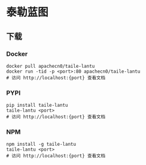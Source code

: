 # 泰勒蓝图

## 下载

### Docker

```
docker pull apachecn0/taile-lantu
docker run -tid -p <port>:80 apachecn0/taile-lantu
# 访问 http://localhost:{port} 查看文档
```

### PYPI

```
pip install taile-lantu
taile-lantu <port>
# 访问 http://localhost:{port} 查看文档
```

### NPM

```
npm install -g taile-lantu
taile-lantu <port>
# 访问 http://localhost:{port} 查看文档
```